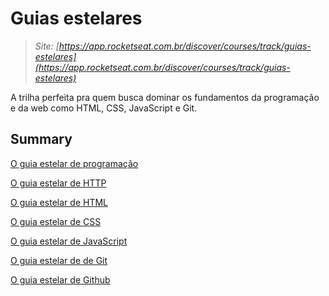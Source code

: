 # Guias estelares

> *Site: [https://app.rocketseat.com.br/discover/courses/track/guias-estelares](https://app.rocketseat.com.br/discover/courses/track/guias-estelares)*
> 

A trilha perfeita pra quem busca dominar os fundamentos da programação e da web como HTML, CSS, JavaScript e Git.

## Summary

[O guia estelar de programação](Guias%20estelares%20f646f0008d684cfbab90f33620af781b/O%20guia%20estelar%20de%20programac%CC%A7a%CC%83o%2021a578c11e254e9d8f75909b48cebe13.md)

[O guia estelar de HTTP](Guias%20estelares%20f646f0008d684cfbab90f33620af781b/O%20guia%20estelar%20de%20HTTP%20fdc320e4111346b49c14305388fbb9fc.md)

[O guia estelar de HTML](Guias%20estelares%20f646f0008d684cfbab90f33620af781b/O%20guia%20estelar%20de%20HTML%201e77fb697fb0422bbb9aa467f9626dee.md)

[O guia estelar de CSS](Guias%20estelares%20f646f0008d684cfbab90f33620af781b/O%20guia%20estelar%20de%20CSS%20f4c10c42855143839ee54ceb1dadf805.md)

[O guia estelar de JavaScript](Guias%20estelares%20f646f0008d684cfbab90f33620af781b/O%20guia%20estelar%20de%20JavaScript%2089e6855c52804a2fae2c882264e4f430.md)

[O guia estelar de de Git](Guias%20estelares%20f646f0008d684cfbab90f33620af781b/O%20guia%20estelar%20de%20de%20Git%20898078b31b3f48c291b871ebb9ec17b8.md)

[O guia estelar de Github](Guias%20estelares%20f646f0008d684cfbab90f33620af781b/O%20guia%20estelar%20de%20Github%20cbce153d580a4ae2b810e231b25ae563.md)
